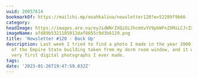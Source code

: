 ```yaml
---
uuid: 20057614
bookmarkOf: https://mailchi.mp/noahkalina/newsletter120?e=52209f9b66
category: 
headImage: https://images.are.na/eyJidWNrZXQiOiJhcmVuYV9pbWFnZXMiLCJrZXkiOiIyMDA1NzYxNC9vcmlnaW5hbF9hZmQ4OWI1MzIxMTg1MDEyZGFmODY1NWM5ZDNiNjEyOS5wbmciLCJlZGl0cyI6eyJyZXNpemUiOnsid2lkdGgiOjEyMDAsImhlaWdodCI6MTIwMCwiZml0IjoiaW5zaWRlIiwid2l0aG91dEVubGFyZ2VtZW50Ijp0cnVlfSwid2VicCI6eyJxdWFsaXR5Ijo5MH0sImpwZWciOnsicXVhbGl0eSI6OTB9LCJyb3RhdGUiOm51bGx9fQ==?bc=0
imageName: afd89b5321185012daf8655c9d3b6129.png
title: 'Newsletter #120 - Back Up'
description: Last week I tried to find a photo I made in the year 2000. It was a picture
  of the Empire State building taken from my dorm room window, and it was one of the
  very first digital photographs I ever made.
tags: 
date: '2023-01-26T19:47:59.032Z'
---
```

